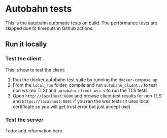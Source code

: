 # Autobahn tests

This is the autobahn automatic tests on build.
The performance tests are skipped due to timeouts in Github actions.

## Run it locally

### Test the client

This is how to test the client:

1. Run the docker autobahn test suite by running the `docker-compose up`
2. From the `local_run` folder, compile and run `autobahn_client.v` to test non ws (no TLS) and 
`autobahn_client_wss.v` to run the TLS tests
3. Open `http://localhost:8080` and browse client test results for non TLS and `https://localhost:8081` 
if you ran the wss tests (it uses local certificate so you will get trust error but just accept use)

### Test the server

Todo: add information here